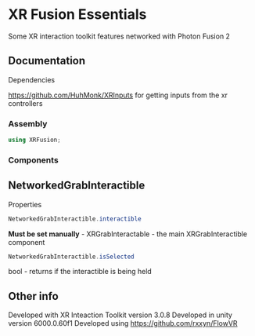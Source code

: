 # XR Fusion Essentials
Some XR interaction toolkit features networked with Photon Fusion 2

## Documentation

Dependencies

https://github.com/HuhMonk/XRInputs for getting inputs from the xr controllers

### Assembly

```csharp
using XRFusion;
```

### Components

## NetworkedGrabInteractible

Properties

```csharp
NetworkedGrabInteractible.interactible
```
**Must be set manually** - XRGrabInteractable - the main XRGrabInteractible component

```csharp
NetworkedGrabInteractible.isSelected
```
bool - returns if the interactible is being held

## Other info

Developed with XR Inteaction Toolkit version 3.0.8
Developed in unity version 6000.0.60f1
Developed using https://github.com/rxxyn/FlowVR
